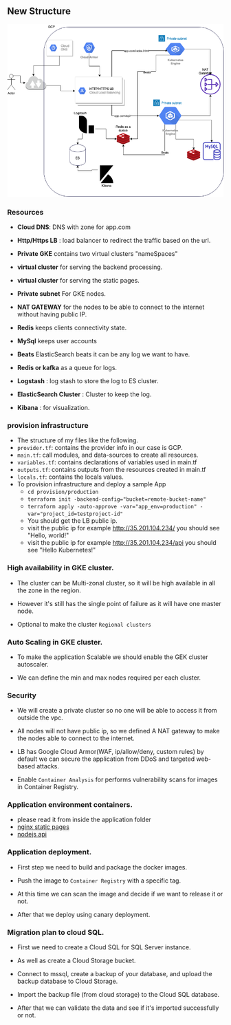 ## New Structure 
![](image/infra-1-1.png)

### Resources
- **Cloud DNS**: DNS with zone for app.com

- **Http/Https LB** : load balancer to redirect the traffic based on the url.
 
- **Private GKE** contains two virtual clusters "nameSpaces"
- **virtual cluster** for serving the backend processing.
- **virtual cluster** for serving the static pages.

- **Private subnet** For GKE nodes.

- **NAT GATEWAY** for the nodes to be able to connect to the internet without having public IP.

- **Redis** keeps clients connectivity state.

- **MySql** keeps user accounts

- **Beats** ElasticSearch beats it can be any log we want to have.

- **Redis or kafka** as a queue for logs.

- **Logstash** : log stash to store the log to ES cluster.

- **ElasticSearch Cluster** : Cluster to keep the log.

- **Kibana** : for visualization.

### provision infrastructure
- The structure of my files like the following. 
- ``provider.tf``: contains the provider info in our case is GCP.
- ``main.tf``: call modules, and data-sources to create all resources.
- ``variables.tf``: contains declarations of variables used in main.tf
- ``outputs.tf``: contains outputs from the resources created in main.tf
- ``locals.tf``: contains the locals values.
- To provision infrastructure and deploy a sample App
  - ``cd provision/production``
  - ``terraform init -backend-config="bucket=remote-bucket-name"`` 
  - ``terraform apply -auto-approve -var="app_env=production" -var="project_id=testproject-id" `` 
  - You should get the LB public ip.
  - visit the public ip for example http://35.201.104.234/ you should see "Hello, world!"
  - visit the public ip for example http://35.201.104.234/api you should see "Hello Kubernetes!"
### High availability in GKE cluster.

- The cluster can be Multi-zonal cluster, so it will be high available in all the zone in the region. 

- However it's still has the single point of failure as it will have one master node.

- Optional to make the cluster ``Regional clusters``

### Auto Scaling in GKE cluster.

- To make the application Scalable we should enable the GEK cluster autoscaler.

- We can define the min and max nodes required per each cluster. 


### Security

- We will create a private cluster so no one will be able to access it from outside the vpc. 

- All nodes will not have public ip, so we defined A NAT gateway to make the nodes able to connect to the internet.

- LB has Google Cloud Armor(WAF, ip/allow/deny, custom rules) by default we can secure the application from DDoS and targeted web-based attacks. 

- Enable ``Container Analysis`` for performs vulnerability scans for images in Container Registry.


### Application environment containers.
- please read it from inside the application folder 
- [nginx static pages](https://github.com/ahmedzidan/gcp-kubernetes/tree/master/staticPage)
- [nodejs api](https://github.com/ahmedzidan/gcp-kubernetes/tree/master/nodeJsApi)

### Application deployment.

- First step we need to build and package the docker images.

- Push the image to ``Container Registry`` with a specific tag. 

- At this time we can scan the image and decide if we want to release it or not.

- After that we deploy using canary deployment. 

### Migration plan to cloud SQL.

- First we need to create a Cloud SQL for SQL Server instance.

- As well as create a Cloud Storage bucket.

- Connect to mssql, create a backup of your database, and upload the backup database to Cloud Storage.

- Import the backup file (from cloud storage) to the Cloud SQL database.

- After that we can validate the data and see if it's imported successfully or not.
